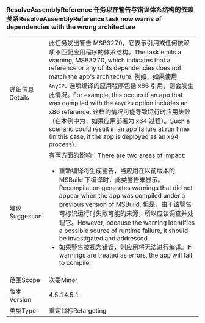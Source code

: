 ### <a name="resolveassemblyreference-task-now-warns-of-dependencies-with-the-wrong-architecture"></a><span data-ttu-id="268ce-101">ResolveAssemblyReference 任务现在警告与错误体系结构的依赖关系</span><span class="sxs-lookup"><span data-stu-id="268ce-101">ResolveAssemblyReference task now warns of dependencies with the wrong architecture</span></span>

|   |   |
|---|---|
|<span data-ttu-id="268ce-102">详细信息</span><span class="sxs-lookup"><span data-stu-id="268ce-102">Details</span></span>|<span data-ttu-id="268ce-103">此任务发出警告 MSB3270，它表示引用或任何依赖项不匹配应用程序的体系结构。</span><span class="sxs-lookup"><span data-stu-id="268ce-103">The task emits a warning, MSB3270, which indicates that a reference or any of its dependencies does not match the app's architecture.</span></span> <span data-ttu-id="268ce-104">例如，如果使用 <code>AnyCPU</code> 选项编译的应用程序包括 x86 引用，则会发生此情况。</span><span class="sxs-lookup"><span data-stu-id="268ce-104">For example, this occurs if an app that was compiled with the <code>AnyCPU</code> option includes an x86 reference.</span></span> <span data-ttu-id="268ce-105">这样的情况可能导致运行时应用失败（在本例中为，如果应用部署为 x64 过程）。</span><span class="sxs-lookup"><span data-stu-id="268ce-105">Such a scenario could result in an app failure at run time (in this case, if the app is deployed as an x64 process).</span></span>|
|<span data-ttu-id="268ce-106">建议</span><span class="sxs-lookup"><span data-stu-id="268ce-106">Suggestion</span></span>|<span data-ttu-id="268ce-107">有两方面的影响：</span><span class="sxs-lookup"><span data-stu-id="268ce-107">There are two areas of impact:</span></span><ul><li><span data-ttu-id="268ce-108">重新编译将生成警告，当应用在以前版本的 MSBuild 下编译时，此类警告未显示。</span><span class="sxs-lookup"><span data-stu-id="268ce-108">Recompilation generates warnings that did not appear when the app was compiled under a previous version of MSBuild.</span></span> <span data-ttu-id="268ce-109">但是，由于该警告可标识运行时失败可能的来源，所以应该调查并处理它。</span><span class="sxs-lookup"><span data-stu-id="268ce-109">However, because the warning identifies a possible source of runtime failure, it should be investigated and addressed.</span></span></li><li><span data-ttu-id="268ce-110">如果警告被视为错误，则应用将无法进行编译。</span><span class="sxs-lookup"><span data-stu-id="268ce-110">If warnings are treated as errors, the app will fail to compile.</span></span></li></ul>|
|<span data-ttu-id="268ce-111">范围</span><span class="sxs-lookup"><span data-stu-id="268ce-111">Scope</span></span>|<span data-ttu-id="268ce-112">次要</span><span class="sxs-lookup"><span data-stu-id="268ce-112">Minor</span></span>|
|<span data-ttu-id="268ce-113">版本</span><span class="sxs-lookup"><span data-stu-id="268ce-113">Version</span></span>|<span data-ttu-id="268ce-114">4.5.1</span><span class="sxs-lookup"><span data-stu-id="268ce-114">4.5.1</span></span>|
|<span data-ttu-id="268ce-115">类型</span><span class="sxs-lookup"><span data-stu-id="268ce-115">Type</span></span>|<span data-ttu-id="268ce-116">重定目标</span><span class="sxs-lookup"><span data-stu-id="268ce-116">Retargeting</span></span>|

